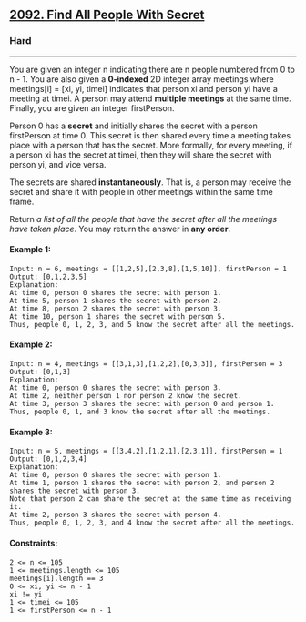 [2092. Find All People With Secret](https://leetcode.com/problems/find-all-people-with-secret/description/?envType=daily-question&envId=2024-02-24)
---------------------------------------------------------------------------------------------------------------------------------------------

### Hard
---------------------------------------------------------------------------------------------------------------------------------------------

You are given an integer n indicating there are n people numbered from 0 to n - 1. You are also given a **0-indexed** 2D integer array meetings 
where meetings[i] = [xi, yi, timei] indicates that person xi and person yi have a meeting at timei. A person may attend **multiple meetings** 
at the same time. Finally, you are given an integer firstPerson.

Person 0 has a **secret** and initially shares the secret with a person firstPerson at time 0. This secret is then shared every time a meeting 
takes place with a person that has the secret. More formally, for every meeting, if a person xi has the secret at timei, then they will 
share the secret with person yi, and vice versa.

The secrets are shared **instantaneously**. That is, a person may receive the secret and share it with people in other meetings within the same time frame.

Return _a list of all the people that have the secret after all the meetings have taken place_. You may return the answer in **any order**.

#### Example 1:
```
Input: n = 6, meetings = [[1,2,5],[2,3,8],[1,5,10]], firstPerson = 1
Output: [0,1,2,3,5]
Explanation:
At time 0, person 0 shares the secret with person 1.
At time 5, person 1 shares the secret with person 2.
At time 8, person 2 shares the secret with person 3.
At time 10, person 1 shares the secret with person 5.​​​​
Thus, people 0, 1, 2, 3, and 5 know the secret after all the meetings.
```
#### Example 2:
```
Input: n = 4, meetings = [[3,1,3],[1,2,2],[0,3,3]], firstPerson = 3
Output: [0,1,3]
Explanation:
At time 0, person 0 shares the secret with person 3.
At time 2, neither person 1 nor person 2 know the secret.
At time 3, person 3 shares the secret with person 0 and person 1.
Thus, people 0, 1, and 3 know the secret after all the meetings.
```
#### Example 3:
```
Input: n = 5, meetings = [[3,4,2],[1,2,1],[2,3,1]], firstPerson = 1
Output: [0,1,2,3,4]
Explanation:
At time 0, person 0 shares the secret with person 1.
At time 1, person 1 shares the secret with person 2, and person 2 shares the secret with person 3.
Note that person 2 can share the secret at the same time as receiving it.
At time 2, person 3 shares the secret with person 4.
Thus, people 0, 1, 2, 3, and 4 know the secret after all the meetings.
```
#### Constraints:
```
2 <= n <= 105
1 <= meetings.length <= 105
meetings[i].length == 3
0 <= xi, yi <= n - 1
xi != yi
1 <= timei <= 105
1 <= firstPerson <= n - 1
```
